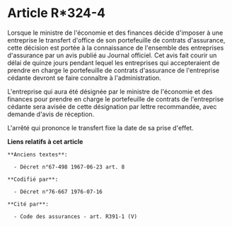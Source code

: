 # Article R*324-4

Lorsque le ministre de l'économie et des finances décide d'imposer à une entreprise le transfert d'office de son portefeuille
de contrats d'assurance, cette décision est portée à la connaissance de l'ensemble des entreprises d'assurance par un avis
publié au Journal officiel. Cet avis fait courir un délai de quinze jours pendant lequel les entreprises qui accepteraient de
prendre en charge le portefeuille de contrats d'assurance de l'entreprise cédante devront se faire connaître à
l'administration.

L'entreprise qui aura été désignée par le ministre de l'économie et des finances pour prendre en charge le portefeuille de
contrats de l'entreprise cédante sera avisée de cette désignation par lettre recommandée, avec demande d'avis de réception.

L'arrêté qui prononce le transfert fixe la date de sa prise d'effet.

**Liens relatifs à cet article**

	**Anciens textes**:

	  - Décret n°67-498 1967-06-23 art. 8

	**Codifié par**:

	  - Décret n°76-667 1976-07-16

	**Cité par**:

	  - Code des assurances - art. R391-1 (V)
